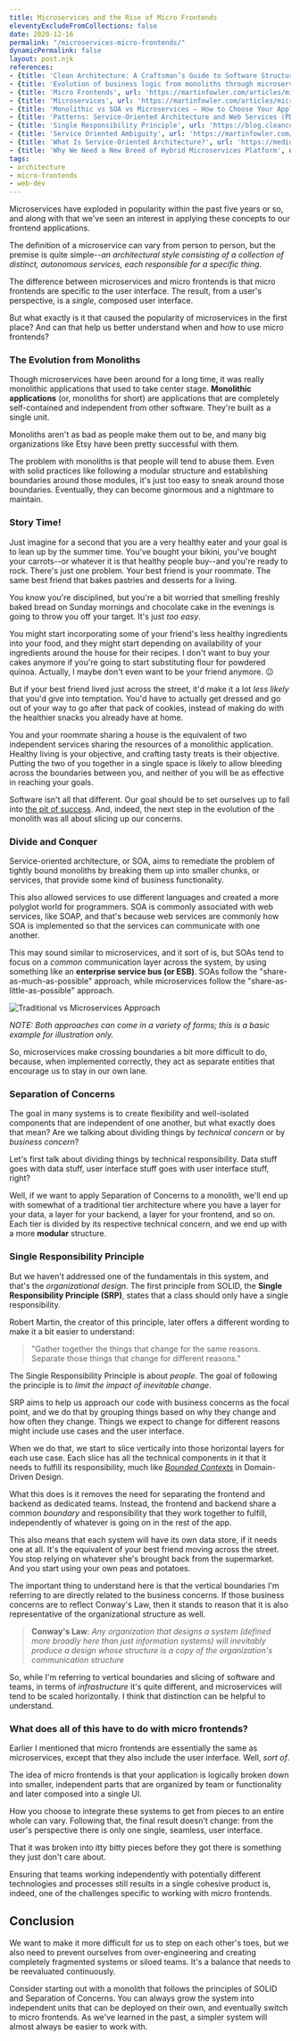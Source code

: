 ```yaml
---
title: Microservices and the Rise of Micro Frontends
eleventyExcludeFromCollections: false
date: 2020-12-16
permalink: "/microservices-micro-frontends/"
dynamicPermalink: false
layout: post.njk
references:
- {title: 'Clean Architecture: A Craftsman’s Guide to Software Structure and Design', url: 'https://learning.oreilly.com/library/view/clean-architecture-a/9780134494272/', note: 'Robert C. Martin'}
- {title: 'Evolution of business logic from monoliths through microservices, to functions', url: 'https://read.acloud.guru/evolution-of-business-logic-from-monoliths-through-microservices-to-functions-ff464b95a44d', note: 'Adrian Cockcroft'}
- {title: 'Micro Frontends', url: 'https://martinfowler.com/articles/micro-frontends.html', note: 'Cam Jackson'}
- {title: 'Microservices', url: 'https://martinfowler.com/articles/microservices.html', note: 'Martin Fowler'}
- {title: 'Monolithic vs SOA vs Microservices — How to Choose Your Application Architecture', url: 'https://medium.com/@saad_66516/monolithic-vs-soa-vs-microservices-how-to-choose-your-application-architecture-1a33108d1469', note: 'Saad Arshed'}
- {title: 'Patterns: Service-Oriented Architecture and Web Services (PDF)', url: 'https://www.redbooks.ibm.com/redbooks/pdfs/sg246303.pdf', note: 'IBM'}
- {title: 'Single Responsibility Principle', url: 'https://blog.cleancoder.com/uncle-bob/2014/05/08/SingleReponsibilityPrinciple.html', note: 'Robert C. Martin'}
- {title: 'Service Oriented Ambiguity', url: 'https://martinfowler.com/bliki/ServiceOrientedAmbiguity.html', note: 'Martin Fowler'}
- {title: 'What Is Service-Oriented Architecture?', url: 'https://medium.com/@SoftwareDevelopmentCommunity/what-is-service-oriented-architecture-fa894d11a7ec', note: 'Software Development Community'}
- {title: 'Why We Need a New Breed of Hybrid Microservices Platform', url: 'https://dzone.com/articles/why-we-need-a-new-breed-of-hybrid-microservices-pl', note: 'Tal Doron'}
tags:
- architecture
- micro-frontends
- web-dev
---
```


Microservices have exploded in popularity within the past five years or so, and along with that we've seen an interest in applying these concepts to our frontend applications.

The definition of a microservice can vary from person to person, but the premise is quite simple--_an architectural style consisting of a collection of distinct, autonomous services, each responsible for a specific thing_.

The difference between microservices and micro frontends is that micro frontends are specific to the user interface. The result, from a user's perspective, is a _single_, composed user interface.

But what exactly is it that caused the popularity of microservices in the first place? And can that help us better understand when and how to use micro frontends?

### The Evolution from Monoliths

Though microservices have been around for a long time, it was really monolithic applications that used to take center stage. **Monolithic applications** (or, monoliths for short) are applications that are completely self-contained and independent from other software. They're built as a single unit.

Monoliths aren't as bad as people make them out to be, and many big organizations like Etsy have been pretty successful with them.

The problem with monoliths is that people will tend to abuse them. Even with solid practices like following a modular structure and establishing boundaries around those modules, it's just too easy to sneak around those boundaries. Eventually, they can become ginormous and a nightmare to maintain.

### Story Time!

Just imagine for a second that you are a very healthy eater and your goal is to lean up by the summer time. You've bought your bikini, you've bought your carrots--or whatever it is that healthy people buy--and you're ready to rock. There's just one problem. Your best friend is your roommate. The same best friend that bakes pastries and desserts for a living.

You know you're disciplined, but you're a bit worried that smelling freshly baked bread on Sunday mornings and chocolate cake in the evenings is going to throw you off your target. It's just _too easy_.

You might start incorporating some of your friend's less healthy ingredients into your food, and they might start depending on availability of your ingredients around the house for their recipes. I don't want to buy your cakes anymore if you're going to start substituting flour for powdered quinoa. Actually, I maybe don't even want to be your friend anymore. 😐

But if your best friend lived just across the street, it'd make it a lot _less likely_ that you'd give into temptation. You'd have to actually get dressed and go out of your way to go after that pack of cookies, instead of making do with the healthier snacks you already have at home.

You and your roommate sharing a house is the equivalent of two independent services sharing the resources of a monolithic application. Healthy living is your objective, and crafting tasty treats is their objective. Putting the two of you together in a single space is likely to allow bleeding across the boundaries between you, and neither of you will be as effective in reaching your goals.

Software isn't all that different. Our goal should be to set ourselves up to fall into <a href="https://blog.codinghorror.com/falling-into-the-pit-of-success/" rel="nofollow" target="_blank">the pit of success</a>. And, indeed, the next step in the evolution of the monolith was all about slicing up our concerns.

### Divide and Conquer

Service-oriented architecture, or SOA, aims to remediate the problem of tightly bound monoliths by breaking them up into smaller chunks, or services, that provide some kind of business functionality.

This also allowed services to use different languages and created a more polyglot world for programmers. SOA is commonly associated with web services, like SOAP, and that's because web services are commonly how SOA is implemented so that the services can communicate with one another.

This may sound similar to microservices, and it sort of is, but SOAs tend to focus on a _common_ communication layer across the system, by using something like an **enterprise service bus (or ESB)**. SOAs follow the "share-as-much-as-possible" approach, while microservices follow the "share-as-little-as-possible" approach.

![Traditional vs Microservices Approach](/img/post/microservices/microservices-vs-monolith-white-bg.png)

_NOTE: Both approaches can come in a variety of forms; this is a basic example for illustration only._

So, microservices make crossing boundaries a bit more difficult to do, because, when implemented correctly, they act as separate entities that encourage us to stay in our own lane.

### Separation of Concerns

The goal in many systems is to create flexibility and well-isolated components that are independent of one another, but what exactly does that mean? Are we talking about dividing things by _technical concern_ or by _business concern_?

Let's first talk about dividing things by technical responsibility. Data stuff goes with data stuff, user interface stuff goes with user interface stuff, right?

Well, if we want to apply Separation of Concerns to a monolith, we'll end up with somewhat of a traditional tier architecture where you have a layer for your data, a layer for your backend, a layer for your frontend, and so on. Each tier is divided by its respective technical concern, and we end up with a more **modular** structure.

### Single Responsibility Principle

But we haven't addressed one of the fundamentals in this system, and that's the _organizational design_. The first principle from SOLID, the **Single Responsibility Principle (SRP)**, states that a class should only have a single responsibility.

Robert Martin, the creator of this principle, later offers a different wording to make it a bit easier to understand:

>"Gather together the things that change for the same reasons. Separate those things that change for different reasons."

The Single Responsibility Principle is about _people_. The goal of following the principle is to _limit the impact of inevitable change_.

SRP aims to help us approach our code with business concerns as the focal point, and we do that by grouping things based on why they change and how often they change. Things we expect to change for different reasons might include use cases and the user interface.

When we do that, we start to slice vertically into those horizontal layers for each use case. Each slice has all the technical components in it that it needs to fulfill its responsibility, much like <a href="https://martinfowler.com/bliki/BoundedContext.html" rel="nofollow" target="_blank"><i>Bounded Contexts</i></a> in Domain-Driven Design.

What this does is it removes the need for separating the frontend and backend as dedicated teams. Instead, the frontend and backend share a common _boundary_ and responsibility that they work together to fulfill, independently of whatever is going on in the rest of the app.

This also means that each system will have its own data store, if it needs one at all. It's the equivalent of your best friend moving across the street. You stop relying on whatever she's brought back from the supermarket. And you start using your own peas and potatoes.

The important thing to understand here is that the vertical boundaries I'm referring to are directly related to the business concerns. If those business concerns are to reflect Conway's Law, then it stands to reason that it is also representative of the organizational structure as well.

>**Conway's Law**: _Any organization that designs a system (defined more broadly here than just information systems) will inevitably produce a design whose structure is a copy of the organization's communication structure_

So, while I'm referring to vertical boundaries and slicing of software and teams, in terms of _infrastructure_ it's quite different, and microservices will tend to be scaled horizontally. I think that distinction can be helpful to understand.

### What does all of this have to do with micro frontends?

Earlier I mentioned that micro frontends are essentially the same as microservices, except that they also include the user interface. Well, _sort of_.

The idea of micro frontends is that your application is logically broken down into smaller, independent parts that are organized by team or functionality and later composed into a single UI.

How you choose to integrate these systems to get from pieces to an entire whole can vary. Following that, the final result doesn't change: from the user's perspective there is only one single, seamless, user interface.

That it was broken into itty bitty pieces before they got there is something they just don't care about.

Ensuring that teams working independently with potentially different technologies and processes still results in a single cohesive product is, indeed, one of the challenges specific to working with micro frontends.

## Conclusion

We want to make it more difficult for us to step on each other's toes, but we also need to prevent ourselves from over-engineering and creating completely fragmented systems or siloed teams. It's a balance that needs to be reevaluated continuously.

Consider starting out with a monolith that follows the principles of SOLID and Separation of Concerns. You can always grow the system into independent units that can be deployed on their own, and eventually switch to micro frontends. As we've learned in the past, a simpler system will almost always be easier to work with.
